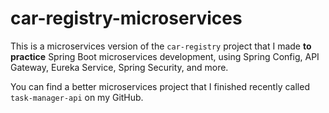 # car-registry-microservices

This is a microservices version of the `car-registry` project that I made **to practice** Spring Boot microservices development, using Spring Config, API Gateway, Eureka Service, Spring Security, and more. 

You can find a better microservices project that I finished recently called `task-manager-api` on my GitHub.
